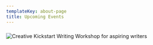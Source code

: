 ```yaml
---
templateKey: about-page
title: Upcoming Events
---
```

### 

![Creative Kickstart Writing Workshop for aspiring writers](/img/creative_writing_workshop.png)
